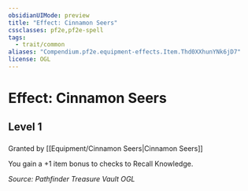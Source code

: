 ```yaml
---
obsidianUIMode: preview
title: "Effect: Cinnamon Seers"
cssclasses: pf2e,pf2e-spell
tags:
  - trait/common
aliases: "Compendium.pf2e.equipment-effects.Item.Thd0XXhunYNk6jD7"
license: OGL
---
```

# Effect: Cinnamon Seers
## Level 1
### 






Granted by [[Equipment/Cinnamon Seers|Cinnamon Seers]]

You gain a +1 item bonus to checks to Recall Knowledge.

*Source: Pathfinder Treasure Vault*
*OGL*